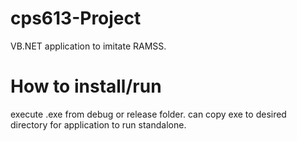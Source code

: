 # cps613-Project
VB.NET application to imitate RAMSS.
# How to install/run
execute .exe from debug or release folder.
can copy exe to desired directory for application to run standalone.
